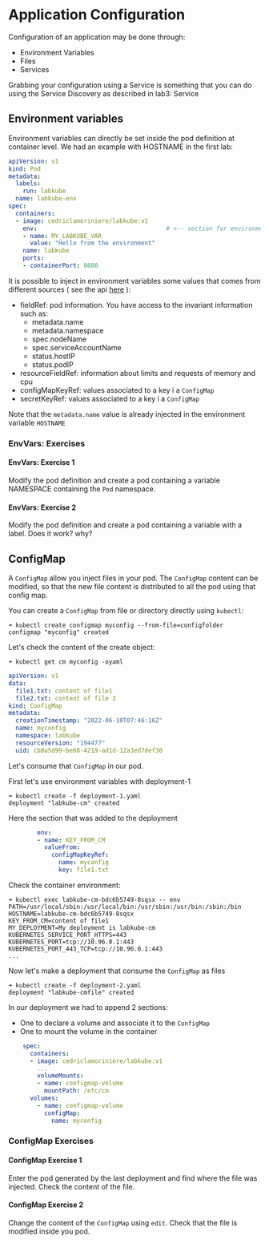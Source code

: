 # Application Configuration

Configuration of an application may be done through:

- Environment Variables
- Files
- Services

Grabbing your configuration using a Service is something that you can do using the Service Discovery as described in lab3: Service

## Environment variables

Environment variables can directly be set inside the pod definition at container level. We had an example with HOSTNAME in the first lab:

```yaml
apiVersion: v1
kind: Pod
metadata:
  labels:
    run: labkube
  name: labkube-env
spec:
  containers:
  - image: cedriclamoriniere/labkube:v1
    env:                                    # <-- section for environment variables
    - name: MY_LABKUBE_VAR
      value: "Hello from the environment"
    name: labkube
    ports:
    - containerPort: 8080
```

It is possible to inject in environment variables some values that comes from different sources ( see the api [here](https://kubernetes.io/docs/tasks/inject-data-application/environment-variable-expose-pod-information/) ):

- fieldRef: pod information. You have access to the invariant information such as:
  - metadata.name
  - metadata.namespace
  - spec.nodeName
  - spec.serviceAccountName
  - status.hostIP
  - status.podIP
- resourceFieldRef: information about limits and requests of memory and cpu
- configMapKeyRef: values associated to a key i a `ConfigMap`
- secretKeyRef: values associated to a key i a `ConfigMap`

Note that the `metadata.name` value is already injected in the environment variable `HOSTNAME`

### EnvVars: Exercises

#### EnvVars: Exercise 1

Modify the pod definition and create a pod containing a variable NAMESPACE containing the `Pod` namespace.

#### EnvVars: Exercise 2

Modify the pod definition and create a pod containing a variable with a label. Does it work? why?

## ConfigMap

A `ConfigMap` allow you inject files in your pod. The `ConfigMap` content can be modified, so that the new file content is distributed to all the pod using that config map.

You can create a `ConfigMap` from file or directory directly using `kubectl`:

```console
➜ kubectl create configmap myconfig --from-file=configfolder
configmap "myconfig" created
```

Let's check the content of the create object:

```console
➜ kubectl get cm myconfig -oyaml
```

```yaml
apiVersion: v1
data:
  file1.txt: content of file1
  file2.txt: content of file 2
kind: ConfigMap
metadata:
  creationTimestamp: "2022-06-10T07:46:16Z"
  name: myconfig
  namespace: labkube
  resourceVersion: "194477"
  uid: cb8a5d99-be68-4219-ad1d-12a3ed7def30
```

Let's consume that `ConfigMap` in our pod.

First let's use environment variables with deployment-1

```console
➜ kubectl create -f deployment-1.yaml
deployment "labkube-cm" created
```

Here the section that was added to the deployment

```yaml
        env:
        - name: KEY_FROM_CM
          valueFrom:
            configMapKeyRef:
              name: myconfig
              key: file1.txt
```

Check the container environment:

```console
➜ kubectl exec labkube-cm-bdc6b5749-8sqsx -- env
PATH=/usr/local/sbin:/usr/local/bin:/usr/sbin:/usr/bin:/sbin:/bin
HOSTNAME=labkube-cm-bdc6b5749-8sqsx
KEY_FROM_CM=content of file1
MY_DEPLOYMENT=My deployment is labkube-cm
KUBERNETES_SERVICE_PORT_HTTPS=443
KUBERNETES_PORT=tcp://10.96.0.1:443
KUBERNETES_PORT_443_TCP=tcp://10.96.0.1:443
...
```

Now let's make a deployment that consume the `ConfigMap` as files

```console
➜ kubectl create -f deployment-2.yaml 
deployment "labkube-cmfile" created
```

In our deployment we had to append 2 sections:

- One to declare a volume and associate it to the `ConfigMap`
- One to mount the volume in the container

```yaml
    spec:
      containers:
      - image: cedriclamoriniere/labkube:v1
        ...
        volumeMounts:
        - name: configmap-volume
          mountPath: /etc/cm
      volumes:
        - name: configmap-volume
          configMap:
            name: myconfig
```

### ConfigMap Exercises

#### ConfigMap Exercise 1

Enter the pod generated by the last deployment and find where the file was injected. Check the content of the file.

#### ConfigMap Exercise 2

Change the content of the `ConfigMap` using `edit`. Check that the file is modified inside you pod.
